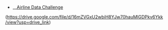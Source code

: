 
* __[Airline Data Challenge](https://docs.google.com/presentation/d/e/2PACX-1vT3vwjmlPIT4o9uESFjccOzPn426MkCBX1iHqR643kUTbh12ojBaYGNfz4qAowQWA/pub?start=true&loop=true&delayms=1000)


(https://drive.google.com/file/d/16mZVGxU2wbiH8YJw70hauMlGDPkv6Ykk/view?usp=drive_link)

